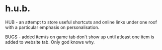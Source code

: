 # h.u.b.

HUB - an attempt to store useful shortcuts and online links under one roof with a particular emphasis on personalisation.

BUGS - added item/s on game tab don't show up until atleast one item is added to website tab. Only god knows why.
